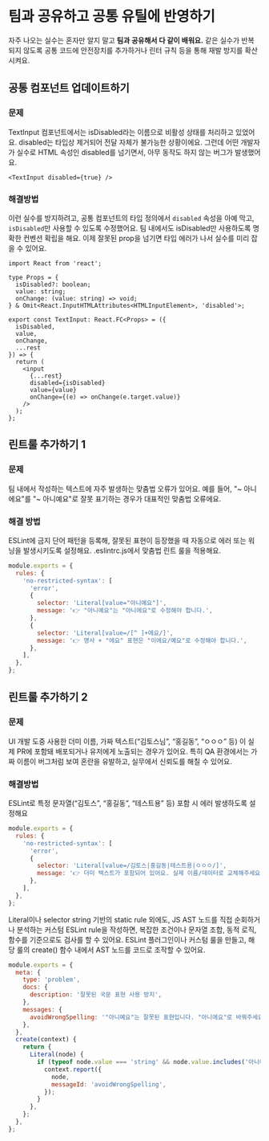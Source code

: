 # 팀과 공유하고 공통 유틸에 반영하기
자주 나오는 실수는 혼자만 알지 말고 **팀과 공유해서 다 같이 배워요.** 같은 실수가 반복되지 않도록 공통 코드에 안전장치를 추가하거나 린터 규칙 등을 통해 재발 방지를 확산시켜요.

## 공통 컴포넌트 업데이트하기 
### 문제
 TextInput 컴포넌트에서는 isDisabled라는 이름으로 비활성 상태를 처리하고 있었어요. disabled는 타입상 제거되어 전달 자체가 불가능한 상황이에요. 그런데 어떤 개발자가 실수로 HTML 속성인 disabled를 넘기면서, 아무 동작도 하지 않는 버그가 발생했어요.

```tsx
<TextInput disabled={true} /> 
```

### 해결방법
이런 실수를 방지하려고, 공통 컴포넌트의 타입 정의에서 `disabled` 속성을 아예 막고, `isDisabled`만 사용할 수 있도록 수정했어요. 팀 내에서도 isDisabled만 사용하도록 명확한 컨벤션 확립을 해요. 이제 잘못된 prop을 넘기면 타입 에러가 나서 실수를 미리 잡을 수 있어요.

```tsx 7,18
import React from 'react';

type Props = {
  isDisabled?: boolean;
  value: string;
  onChange: (value: string) => void;
} & Omit<React.InputHTMLAttributes<HTMLInputElement>, 'disabled'>; 

export const TextInput: React.FC<Props> = ({
  isDisabled,
  value,
  onChange,
  ...rest
}) => {
  return (
    <input
      {...rest}
      disabled={isDisabled}
      value={value}
      onChange={(e) => onChange(e.target.value)}
    />
  );
};
```

## 린트룰 추가하기 1
### 문제
팀 내에서 작성하는 텍스트에 자주 발생하는 맞춤법 오류가 있어요. 예를 들어, "~ 아니에요"를 "~ 아니예요"로 잘못 표기하는 경우가 대표적인 맞춤법 오류에요.

### 해결 방법
ESLint에 금지 단어 패턴을 등록해, 잘못된 표현이 등장했을 때 자동으로 에러 또는 워닝을 발생시키도록 설정해요. .eslintrc.js에서 맞춤법 린트 룰을 적용해요.

```js 6, 10
module.exports = {
  rules: {
    'no-restricted-syntax': [
      'error',
      {
        selector: 'Literal[value="아니예요"]',
        message: '👉 "아니예요"는 "아니에요"로 수정해야 합니다.',
      },
      {
        selector: 'Literal[value=/[^ ]+에요/]',
        message: '👉 명사 + "에요" 표현은 "이에요/예요"로 수정해야 합니다.',
      },
    ],
  },
};
```

## 린트룰 추가하기 2
### 문제
UI 개발 도중 사용한 더미 이름, 가짜 텍스트(“김토스님”, “홍길동”, “ㅇㅇㅇ” 등) 이 실제 PR에 포함돼 배포되거나 유저에게 노출되는 경우가 있어요. 특히 QA 환경에서는 가짜 이름이 버그처럼 보여 혼란을 유발하고, 실무에서 신뢰도를 해칠 수 있어요.

### 해결방법
ESLint로 특정 문자열(“김토스”, “홍길동”, “테스트용” 등) 포함 시 에러 발생하도록 설정해요

```js 6
module.exports = {
  rules: {
    'no-restricted-syntax': [
      'error',
      {
        selector: 'Literal[value=/김토스|홍길동|테스트용|ㅇㅇㅇ/]',
        message: '👉 더미 텍스트가 포함되어 있어요. 실제 이름/데이터로 교체해주세요.',
      },
    ],
  },
};
```

Literal이나 selector string 기반의 static rule 외에도, JS AST 노드를 직접 순회하거나 분석하는 커스텀 ESLint rule을 작성하면, 복잡한 조건이나 문자열 조합, 동적 로직, 함수를 기준으로도 검사를 할 수 있어요. ESLint 플러그인이나 커스텀 룰을 만들고, 해당 룰의 create() 함수 내에서 AST 노드를 코드로 조작할 수 있어요.

```js
module.exports = {
  meta: {
    type: 'problem',
    docs: {
      description: '잘못된 국문 표현 사용 방지',
    },
    messages: {
      avoidWrongSpelling: '"아니예요"는 잘못된 표현입니다. "아니에요"로 바꿔주세요.',
    },
  },
  create(context) {
    return {
      Literal(node) {
        if (typeof node.value === 'string' && node.value.includes('아니예요')) {
          context.report({
            node,
            messageId: 'avoidWrongSpelling',
          });
        }
      },
    };
  },
};
```